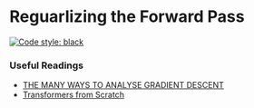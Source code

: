 # Reguarlizing the Forward Pass

[![Code style: black](https://img.shields.io/badge/code%20style-black-000000.svg)](https://github.com/psf/black)

### **Useful Readings**
- [THE MANY WAYS TO ANALYSE GRADIENT DESCENT](https://www.aarondefazio.com/tangentially/?p=32)
- [Transformers from Scratch
](https://e2eml.school/transformers.html)




